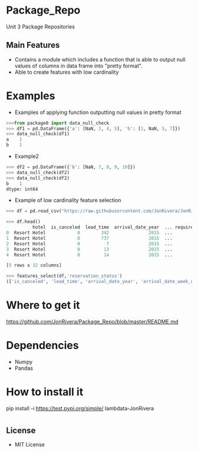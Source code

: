 # Package_Repo
Unit 3 Package Repositories

## Main Features
* Contains a module which includes a function that is able to 
output null values of columns in data frame into "pretty format".
* Able to create features with low cardinality

# Examples
* Examples of applying function outputting null values in pretty format
```python
>>>from package0 import data_null_check
>>> df1 = pd.DataFrame({'a': [NaN, 3, 4, 5], 'b': [1, NaN, 5, 7]})
>>> data_null_check(df1)
a    1
b    1

```

* Example2
```python
>>> df2 = pd.DataFrame({'b': [NaN, 7, 8, 9, 10]})
>>> data_null_check(df2)
>>> data_null_check(df2)
b    1
dtype: int64

```

* Example of low cardinality feature selection
```python
>>> df = pd.read_csv("https://raw.githubusercontent.com/JonRivera/JonRivera.github.io/master/Unit2/Buil_Week/Data_Sets/Hotel_Bookings/hotel_bookings.csv")

>>> df.head()
          hotel  is_canceled  lead_time  arrival_date_year  ... required_car_parking_spaces  total_of_special_requests  reservation_status  reservation_status_date
0  Resort Hotel            0        342               2015  ...                           0                          0           Check-Out               2015-07-01
1  Resort Hotel            0        737               2015  ...                           0                          0           Check-Out               2015-07-01
2  Resort Hotel            0          7               2015  ...                           0                          0           Check-Out               2015-07-02
3  Resort Hotel            0         13               2015  ...                           0                          0           Check-Out               2015-07-02
4  Resort Hotel            0         14               2015  ...                           0                          1           Check-Out               2015-07-03

[5 rows x 32 columns]

>>> features_select(df,'reservation_status')
(['is_canceled', 'lead_time', 'arrival_date_year', 'arrival_date_week_number', 'arrival_date_day_of_month', 'stays_in_weekend_nights', 'stays_in_week_nights', 'adults', 'children', 'babies', 'is_repeated_guest', 'previous_cancellations', 'previous_bookings_not_canceled', 'booking_changes', 'agent', 'company', 'days_in_waiting_list', 'adr', 'required_car_parking_spaces', 'total_of_special_requests', 'hotel', 'arrival_date_month', 'meal', 'market_segment', 'distribution_channel', 'reserved_room_type', 'assigned_room_type', 'deposit_type', 'customer_type'], 'reservation_status')

 ```
# Where to get it
https://github.com/JonRivera/Package_Repo/blob/master/README.md

# Dependencies
* Numpy
* Pandas

# How to install it
pip install -i https://test.pypi.org/simple/ lambdata-JonRivera

#
## License
* MIT License

